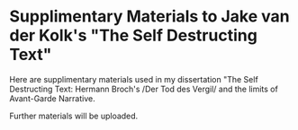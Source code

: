 # Supplimentary Materials to Jake van der Kolk's "The Self Destructing Text"

Here are supplimentary materials used in my dissertation "The Self Destructing Text: Hermann Broch's /Der Tod des Vergil/ and the limits of Avant-Garde Narrative.

Further materials will be uploaded.
